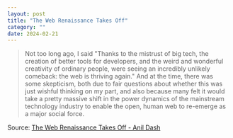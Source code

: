 ```yaml
---
layout: post
title: "The Web Renaissance Takes Off"
category: ""
date: 2024-02-21
---
```


>Not too long ago, I said "Thanks to the mistrust of big tech, the creation of better tools for developers, and the weird and wonderful creativity of ordinary people, were seeing an incredibly unlikely comeback: the web is thriving again." And at the time, there was some skepticism, both due to fair questions about whether this was just wishful thinking on my part, and also because many felt it would take a pretty massive shift in the power dynamics of the mainstream technology industry to enable the open, human web to re-emerge as a major social force.

Source: [The Web Renaissance Takes Off - Anil Dash](https://www.anildash.com/2024/01/03/human-web-renaissance/)

